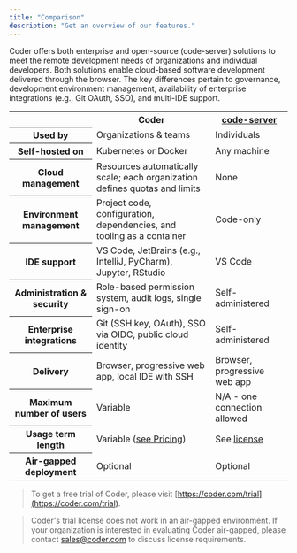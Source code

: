 ```yaml
---
title: "Comparison"
description: "Get an overview of our features."
---
```


Coder offers both enterprise and open-source (code-server) solutions to meet the
remote development needs of organizations and individual developers. Both
solutions enable cloud-based software development delivered through the browser.
The key differences pertain to governance, development environment management,
availability of enterprise integrations (e.g., Git OAuth, SSO), and multi-IDE
support.

<table>
    <tr>
        <td></td>
        <th>Coder</th>
        <th><a href="https://github.com/coder/code-server">code-server</a></th>
    </tr>
    <tr>
        <th>Used by</th>
        <td>Organizations & teams</td>
        <td>Individuals</td>
    </tr>
    <tr>
        <th>Self-hosted on</th>
        <td>Kubernetes or Docker</td>
        <td>Any machine</td>
    </tr>
    <tr>
        <th>Cloud management</th>
        <td>Resources automatically scale; each organization
        defines quotas and limits</td>
        <td>None</td>
    </tr>
    <tr>
        <th>Environment management</th>
        <td>Project code, configuration, dependencies, and tooling as a container</td>
        <td>Code-only</td>
    </tr>
    <tr>
        <th>IDE support</th>
        <td>VS Code, JetBrains (e.g., IntelliJ, PyCharm), Jupyter, RStudio</td>
        <td>VS Code</td>
    </tr>
    <tr>
        <th>Administration & security</th>
        <td>Role-based permission system, audit logs, single sign-on</td>
        <td>Self-administered</td>
    </tr>
    <tr>
        <th>Enterprise integrations</th>
        <td>Git (SSH key, OAuth), SSO via OIDC, public cloud identity</td>
        <td>Self-administered</td>
    </tr>
    <tr>
        <th>Delivery</th>
        <td>Browser, progressive web app, local IDE with SSH</td>
        <td>Browser, progressive web app</td>
    </tr>
    <tr>
        <th>Maximum number of users</th>
        <td>Variable</td>
        <td>N/A - one connection allowed</td>
    </tr>
    <tr>
        <th>Usage term length</th>
        <td>Variable (<a target="_blank" href="https://coder.com/pricing">see Pricing</a>)</td>
        <td>See <a href="https://github.com/coder/code-server/blob/v3.5.0/LICENSE.txt">license</a></td>
    </tr>
    <tr>
        <th>Air-gapped deployment</th>
        <td>Optional</td>
        <td>Optional</td>
    </tr>
</table>

> To get a free trial of Coder, please visit
> [https://coder.com/trial](https://coder.com/trial).

> Coder's trial license does not work in an air-gapped environment. If your
> organization is interested in evaluating Coder air-gapped, please contact
> [sales@coder.com](mailto:sales@coder.com) to discuss license requirements.
